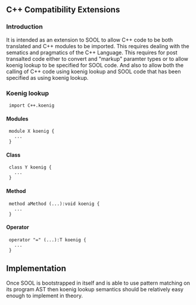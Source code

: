 ## C++ Compatibility Extensions

### Introduction
It is intended as an extension to SOOL to allow C++ code to be both translated and C++ modules to be imported. This requires dealing with the sematics and pragmatics of the C++ Language. This requires for post transalted code either to convert and "markup" paramter types or to allow koenig lookup to be specified for SOOL code. And also to allow both the calling of C++ code using koenig lookup and SOOL code that has been specified as using koenig lookup.

### Koenig lookup
```
 import C++.koenig
```

#### Modules
```
 module X koenig {
   ...
 }
```

#### Class
```
 class Y koenig {
   ...
 }
```
#### Method
```
 method aMethod (...):void koenig {
   ...
 }
```

#### Operator
```
 operator "=" (...):T koenig {
   ...
 }
```

## Implementation
Once SOOL is bootstrapped in itself and is able to use pattern matching on its program AST then koenig lookup semantics should be relatively easy enough to implement in theory.

